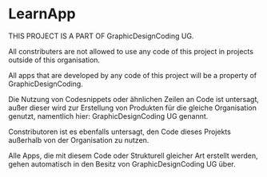# LearnApp

THIS PROJECT IS A PART OF GraphicDesignCoding UG.

All constributers are not allowed to use any code of this project in projects outside of this organisation.

All apps that are developed by any code of this project will be a property of GraphicDesignCoding.



Die Nutzung von Codesnippets oder ähnlichen Zeilen an Code ist untersagt, außer dieser wird zur Erstellung von Produkten für die gleiche Organisation genutzt, namentlich hier: GraphicDesignCoding UG genannt.

Constributoren ist es ebenfalls untersagt, den Code dieses Projekts außerhalb von der Organisation zu nutzen.

Alle Apps, die mit diesem Code oder Strukturell gleicher Art erstellt werden, gehen automatisch in den Besitz von GraphicDesignCoding UG über.
